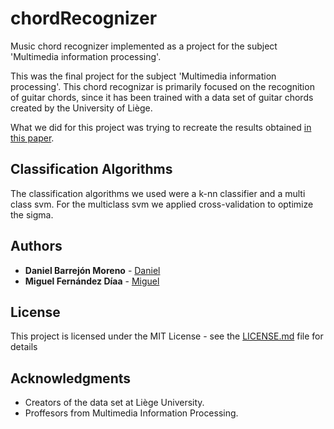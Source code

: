 # chordRecognizer
Music chord recognizer implemented as a project for the subject 'Multimedia information processing'. 

This was the final project for the subject 'Multimedia information processing'. This chord recognizar is primarily focused on the recognition of guitar chords, since it has been trained with a data set of guitar chords created by the University of Liège.

What we did for this project was trying to recreate the results obtained [in this paper](http://jim.afim-asso.org/jim12/pdf/jim2012_08_p_osmalskyj.pdf).
## Classification Algorithms

The classification algorithms we used were a k-nn classifier and a multi class svm. For the multiclass svm we applied cross-validation to optimize the sigma. 

## Authors

* **Daniel Barrejón Moreno** -  [Daniel](https://github.com/100330734)
* **Miguel Fernández Díaa** - [Miguel](https://github.com/gringo-diablo)

## License

This project is licensed under the MIT License - see the [LICENSE.md](LICENSE.md) file for details

## Acknowledgments

* Creators of the data set at Liège University.
* Proffesors from Multimedia Information Processing.
